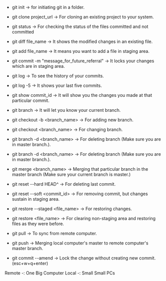 - git init -> for initiating git in a folder.
- git clone project_url -> For cloning an existing project to your system.
- git status -> For checking the status of the files committed and not committed
- git diff file_name -> It shows the modified changes in an existing file.
- git add file_name -> It means you want to add a file in staging area.
- git commit -m "message_for_future_referral" -> It locks your changes which are in staging area.
- git log -> To see the history of your commits.
- git log -5 -> It shows your last five commits.
- git show commit_id -> It will show you the changes you made at that particular commit.


- git branch -> It will let you know your current branch.
- git checkout -b <branch_name> -> For adding new branch.
- git checkout <branch_name> -> For changing branch.
- git branch -d <branch_name> -> For deleting branch (Make sure you are in master branch.).
- git branch -d <branch_name> -> For deleting branch (Make sure you are in master branch.).
- git merge <branch_name> -> Merging that particular branch in the master branch (Make sure your current branch is master.)


- git reset --hard HEAD^ -> For deleting last commit.
- git reset --soft <commit_id> -> For removing commit, but changes sustain in staging area.


- git restore --staged <file_name> -> For restoring changes.
- git restore <file_name> -> For clearing non-staging area and restoring files as they were before.


- git pull -> To sync from remote computer.
- git push -> Merging local computer's master to remote computer's master branch.
- git commit --amend -> Lock the change without creating new commit. (esc+w+q+enter)


Remote -: One Big Computer
Local -: Small Small PCs
